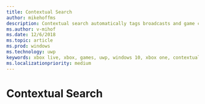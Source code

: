 ```yaml
---
title: Contextual Search
author: mikehoffms
description: Contextual search automatically tags broadcasts and game clips with real-time stats such as ranking, current level, weapons, and K/D ratio.
ms.author: v-mihof
ms.date: 12/6/2018
ms.topic: article
ms.prod: windows
ms.technology: uwp
keywords: xbox live, xbox, games, uwp, windows 10, xbox one, contextual search, broadcast, game clip
ms.localizationpriority: medium
---
```

# Contextual Search
